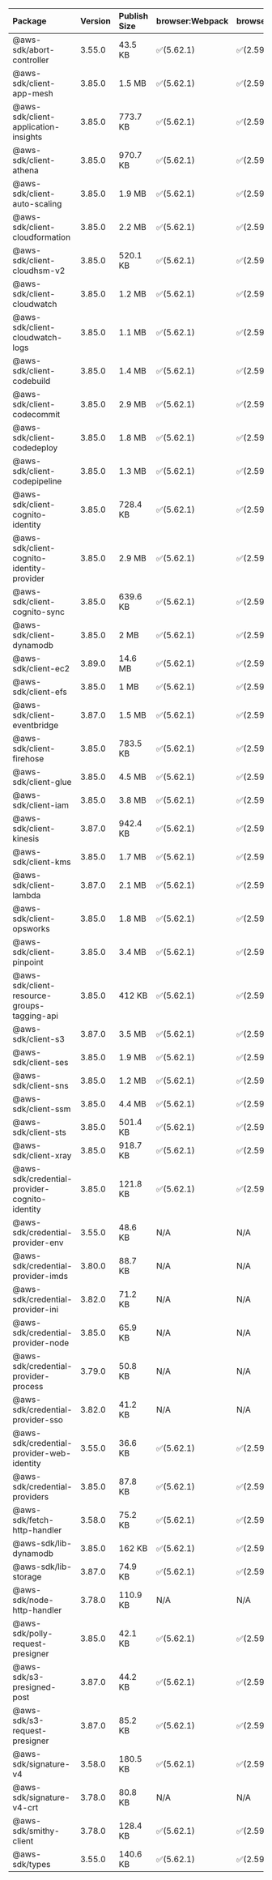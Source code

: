 | Package | Version | Publish Size | browser:Webpack | browser:Rollup | browser:EsBuild |
| :------ | :------ | :----------- | :------ | :----- | :------- |
|@aws-sdk/abort-controller|3.55.0|43.5 KB|✅(5.62.1)|✅(2.59.0)|✅(0.13.12)|
|@aws-sdk/client-app-mesh|3.85.0|1.5 MB|✅(5.62.1)|✅(2.59.0)|✅(0.13.12)|
|@aws-sdk/client-application-insights|3.85.0|773.7 KB|✅(5.62.1)|✅(2.59.0)|✅(0.13.12)|
|@aws-sdk/client-athena|3.85.0|970.7 KB|✅(5.62.1)|✅(2.59.0)|✅(0.13.12)|
|@aws-sdk/client-auto-scaling|3.85.0|1.9 MB|✅(5.62.1)|✅(2.59.0)|✅(0.13.12)|
|@aws-sdk/client-cloudformation|3.85.0|2.2 MB|✅(5.62.1)|✅(2.59.0)|✅(0.13.12)|
|@aws-sdk/client-cloudhsm-v2|3.85.0|520.1 KB|✅(5.62.1)|✅(2.59.0)|✅(0.13.12)|
|@aws-sdk/client-cloudwatch|3.85.0|1.2 MB|✅(5.62.1)|✅(2.59.0)|✅(0.13.12)|
|@aws-sdk/client-cloudwatch-logs|3.85.0|1.1 MB|✅(5.62.1)|✅(2.59.0)|✅(0.13.12)|
|@aws-sdk/client-codebuild|3.85.0|1.4 MB|✅(5.62.1)|✅(2.59.0)|✅(0.13.12)|
|@aws-sdk/client-codecommit|3.85.0|2.9 MB|✅(5.62.1)|✅(2.59.0)|✅(0.13.12)|
|@aws-sdk/client-codedeploy|3.85.0|1.8 MB|✅(5.62.1)|✅(2.59.0)|✅(0.13.12)|
|@aws-sdk/client-codepipeline|3.85.0|1.3 MB|✅(5.62.1)|✅(2.59.0)|✅(0.13.12)|
|@aws-sdk/client-cognito-identity|3.85.0|728.4 KB|✅(5.62.1)|✅(2.59.0)|✅(0.13.12)|
|@aws-sdk/client-cognito-identity-provider|3.85.0|2.9 MB|✅(5.62.1)|✅(2.59.0)|✅(0.13.12)|
|@aws-sdk/client-cognito-sync|3.85.0|639.6 KB|✅(5.62.1)|✅(2.59.0)|✅(0.13.12)|
|@aws-sdk/client-dynamodb|3.85.0|2 MB|✅(5.62.1)|✅(2.59.0)|✅(0.13.12)|
|@aws-sdk/client-ec2|3.89.0|14.6 MB|✅(5.62.1)|✅(2.59.0)|✅(0.13.12)|
|@aws-sdk/client-efs|3.85.0|1 MB|✅(5.62.1)|✅(2.59.0)|✅(0.13.12)|
|@aws-sdk/client-eventbridge|3.87.0|1.5 MB|✅(5.62.1)|✅(2.59.0)|✅(0.13.12)|
|@aws-sdk/client-firehose|3.85.0|783.5 KB|✅(5.62.1)|✅(2.59.0)|✅(0.13.12)|
|@aws-sdk/client-glue|3.85.0|4.5 MB|✅(5.62.1)|✅(2.59.0)|✅(0.13.12)|
|@aws-sdk/client-iam|3.85.0|3.8 MB|✅(5.62.1)|✅(2.59.0)|✅(0.13.12)|
|@aws-sdk/client-kinesis|3.87.0|942.4 KB|✅(5.62.1)|✅(2.59.0)|✅(0.13.12)|
|@aws-sdk/client-kms|3.85.0|1.7 MB|✅(5.62.1)|✅(2.59.0)|✅(0.13.12)|
|@aws-sdk/client-lambda|3.87.0|2.1 MB|✅(5.62.1)|✅(2.59.0)|✅(0.13.12)|
|@aws-sdk/client-opsworks|3.85.0|1.8 MB|✅(5.62.1)|✅(2.59.0)|✅(0.13.12)|
|@aws-sdk/client-pinpoint|3.85.0|3.4 MB|✅(5.62.1)|✅(2.59.0)|✅(0.13.12)|
|@aws-sdk/client-resource-groups-tagging-api|3.85.0|412 KB|✅(5.62.1)|✅(2.59.0)|✅(0.13.12)|
|@aws-sdk/client-s3|3.87.0|3.5 MB|✅(5.62.1)|✅(2.59.0)|✅(0.13.12)|
|@aws-sdk/client-ses|3.85.0|1.9 MB|✅(5.62.1)|✅(2.59.0)|✅(0.13.12)|
|@aws-sdk/client-sns|3.85.0|1.2 MB|✅(5.62.1)|✅(2.59.0)|✅(0.13.12)|
|@aws-sdk/client-ssm|3.85.0|4.4 MB|✅(5.62.1)|✅(2.59.0)|✅(0.13.12)|
|@aws-sdk/client-sts|3.85.0|501.4 KB|✅(5.62.1)|✅(2.59.0)|✅(0.13.12)|
|@aws-sdk/client-xray|3.85.0|918.7 KB|✅(5.62.1)|✅(2.59.0)|✅(0.13.12)|
|@aws-sdk/credential-provider-cognito-identity|3.85.0|121.8 KB|✅(5.62.1)|✅(2.59.0)|✅(0.13.12)|
|@aws-sdk/credential-provider-env|3.55.0|48.6 KB|N/A|N/A|N/A|
|@aws-sdk/credential-provider-imds|3.80.0|88.7 KB|N/A|N/A|N/A|
|@aws-sdk/credential-provider-ini|3.82.0|71.2 KB|N/A|N/A|N/A|
|@aws-sdk/credential-provider-node|3.85.0|65.9 KB|N/A|N/A|N/A|
|@aws-sdk/credential-provider-process|3.79.0|50.8 KB|N/A|N/A|N/A|
|@aws-sdk/credential-provider-sso|3.82.0|41.2 KB|N/A|N/A|N/A|
|@aws-sdk/credential-provider-web-identity|3.55.0|36.6 KB|✅(5.62.1)|✅(2.59.0)|✅(0.13.12)|
|@aws-sdk/credential-providers|3.85.0|87.8 KB|✅(5.62.1)|✅(2.59.0)|✅(0.13.12)|
|@aws-sdk/fetch-http-handler|3.58.0|75.2 KB|✅(5.62.1)|✅(2.59.0)|✅(0.13.12)|
|@aws-sdk/lib-dynamodb|3.85.0|162 KB|✅(5.62.1)|✅(2.59.0)|✅(0.13.12)|
|@aws-sdk/lib-storage|3.87.0|74.9 KB|✅(5.62.1)|✅(2.59.0)|✅(0.13.12)|
|@aws-sdk/node-http-handler|3.78.0|110.9 KB|N/A|N/A|N/A|
|@aws-sdk/polly-request-presigner|3.85.0|42.1 KB|✅(5.62.1)|✅(2.59.0)|✅(0.13.12)|
|@aws-sdk/s3-presigned-post|3.87.0|44.2 KB|✅(5.62.1)|✅(2.59.0)|✅(0.13.12)|
|@aws-sdk/s3-request-presigner|3.87.0|85.2 KB|✅(5.62.1)|✅(2.59.0)|✅(0.13.12)|
|@aws-sdk/signature-v4|3.58.0|180.5 KB|✅(5.62.1)|✅(2.59.0)|✅(0.13.12)|
|@aws-sdk/signature-v4-crt|3.78.0|80.8 KB|N/A|N/A|N/A|
|@aws-sdk/smithy-client|3.78.0|128.4 KB|✅(5.62.1)|✅(2.59.0)|✅(0.13.12)|
|@aws-sdk/types|3.55.0|140.6 KB|✅(5.62.1)|✅(2.59.0)|✅(0.13.12)|

